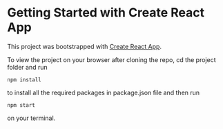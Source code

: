 # Getting Started with Create React App

This project was bootstrapped with [Create React App](https://github.com/facebook/create-react-app).

To view the project on your browser after cloning the repo, cd the project folder and run
```
npm install
```
to install all the required packages in package.json file and then run
```
npm start
```
on your terminal.